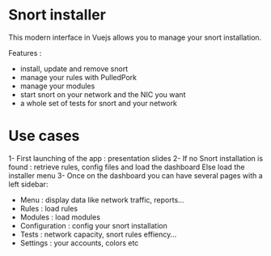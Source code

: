 # Snort installer

This modern interface in Vuejs allows you to manage your snort installation. 

Features :
- install, update and remove snort
- manage your rules with PulledPork
- manage your modules
- start snort on your network and the NIC you want
- a whole set of tests for snort and your network


# Use cases

1- First launching of the app : presentation slides 
2- If no Snort installation is found : retrieve rules, config files and load the dashboard
    Else load the installer menu
3- Once on the dashboard you can have several pages with a left sidebar:
- Menu : display data like network traffic, reports...
- Rules : load rules
- Modules : load modules
- Configuration : config your snort installation
- Tests : network capacity, snort rules effiency... 
- Settings : your accounts, colors etc
